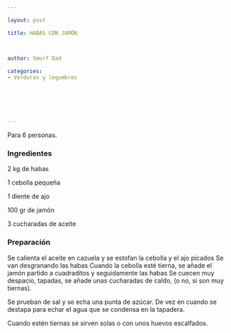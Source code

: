 ```yaml
---

layout: post

title: HABAS CON JAMÓN



author: Smurf Dad

categories:
- Verduras y legumbres






---
```


Para 6 personas.

<h3>Ingredientes</h3>

2 kg de habas

1 cebolla pequeña

1 diente de ajo

100 gr de jamón

3 cucharadas de aceite

<h3>Preparación</h3>

Se calienta el aceite en cazuela y se estofan la cebolla y el ajo picados Se van desgranando las habas Cuando la cebolla esté tierna, se añade el jamón partido a cuadraditos y seguidamente las habas Se cuecen muy despacio, tapadas, se añade unas cucharadas de caldo, (o no, si son muy tiernas).

Se prueban de sal y se echa una punta de azúcar. De vez en cuando se destapa para echar el agua que se condensa en la tapadera.

Cuando estén tiernas se sirven solas o con unos huevos escalfados.